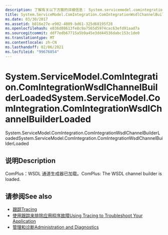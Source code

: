 ```yaml
---
description: 了解有关以下方面的详细信息： System.servicemodel.comintegration。 ComIntegrationWsdlChannelBuilderLoaded
title: System.ServiceModel.ComIntegration.ComIntegrationWsdlChannelBuilderLoaded
ms.date: 03/30/2017
ms.assetid: b816e27e-e902-4009-bd61-325d68195f28
ms.openlocfilehash: e036d08613fe8c9a7565d5974cac63efd91aad7a
ms.sourcegitcommit: ddf7edb67715a5b9a45e3dd44536dabc153c1de0
ms.translationtype: MT
ms.contentlocale: zh-CN
ms.lasthandoff: 02/06/2021
ms.locfileid: "99676854"
---
```

# <a name="systemservicemodelcomintegrationcomintegrationwsdlchannelbuilderloaded"></a><span data-ttu-id="c48eb-103">System.ServiceModel.ComIntegration.ComIntegrationWsdlChannelBuilderLoaded</span><span class="sxs-lookup"><span data-stu-id="c48eb-103">System.ServiceModel.ComIntegration.ComIntegrationWsdlChannelBuilderLoaded</span></span>

<span data-ttu-id="c48eb-104">System.ServiceModel.ComIntegration.ComIntegrationWsdlChannelBuilderLoaded</span><span class="sxs-lookup"><span data-stu-id="c48eb-104">System.ServiceModel.ComIntegration.ComIntegrationWsdlChannelBuilderLoaded</span></span>  
  
## <a name="description"></a><span data-ttu-id="c48eb-105">说明</span><span class="sxs-lookup"><span data-stu-id="c48eb-105">Description</span></span>  

 <span data-ttu-id="c48eb-106">ComPlus：WSDL 通道生成器已加载。</span><span class="sxs-lookup"><span data-stu-id="c48eb-106">ComPlus: The WSDL channel builder is loaded.</span></span>  
  
## <a name="see-also"></a><span data-ttu-id="c48eb-107">请参阅</span><span class="sxs-lookup"><span data-stu-id="c48eb-107">See also</span></span>

- [<span data-ttu-id="c48eb-108">跟踪</span><span class="sxs-lookup"><span data-stu-id="c48eb-108">Tracing</span></span>](index.md)
- [<span data-ttu-id="c48eb-109">使用跟踪来排除应用程序故障</span><span class="sxs-lookup"><span data-stu-id="c48eb-109">Using Tracing to Troubleshoot Your Application</span></span>](using-tracing-to-troubleshoot-your-application.md)
- [<span data-ttu-id="c48eb-110">管理和诊断</span><span class="sxs-lookup"><span data-stu-id="c48eb-110">Administration and Diagnostics</span></span>](../index.md)
